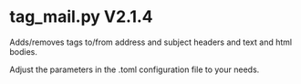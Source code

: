 tag_mail.py V2.1.4
==================

Adds/removes tags to/from address and subject headers and text and html bodies.

Adjust the parameters in the .toml configuration file to your needs.
